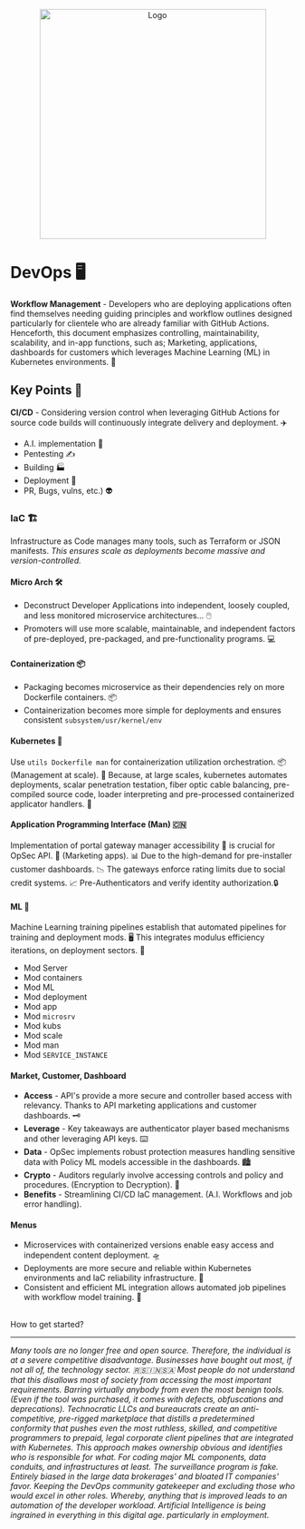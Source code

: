 <p align="center">
  <a href="https://github.com/TheProdigyLeague/Voyix">
    <img src="https://github.com/TheProdigyLeague/Voyix/assets/30985576/433c3c8c-6204-4fad-a46d-5894a493265f" alt="Logo" width="400" height="405">
  </a>

# DevOps 🖥️

**Workflow Management** - Developers who are deploying applications often find themselves needing guiding principles and workflow outlines designed particularly for clientele who are already familiar with GitHub Actions. Henceforth, this document emphasizes controlling, maintainability, scalability, and in-app functions, such as; Marketing, applications, dashboards for customers which leverages Machine Learning (ML) in Kubernetes environments. 🎤

## Key Points 🔐

**CI/CD** - Considering version control when leveraging GitHub Actions for source code builds will continuously integrate delivery and deployment. ✈️

* A.I. implementation 🤖
* Pentesting ✍️
* Building 🏭
* Deployment 📱
* PR, Bugs, vulns, etc.) 👽

### IaC 🏗️

Infrastructure as Code manages many tools, such as Terraform or JSON manifests. _This ensures scale as deployments become massive and version-controlled._

#### Micro Arch 🛠️

* Deconstruct Developer Applications into independent, loosely coupled, and less monitored microservice architectures... 🖱️
* Promoters will use more scalable, maintainable, and independent factors of pre-deployed, pre-packaged, and pre-functionality programs. 💻

#### Containerization 📦

* Packaging becomes microservice as their dependencies rely on more Dockerfile containers. 📦
* Containerization becomes more simple for deployments and ensures consistent `subsystem/usr/kernel/env`

#### Kubernetes 🎻

Use `utils Dockerfile man` for containerization utilization orchestration. 📦 (Management at scale). 🤖 Because, at large scales, kubernetes automates deployments, scalar penetration testation, fiber optic cable balancing, pre-compiled source code, loader interpreting and pre-processed containerized applicator handlers. 👾

#### Application Programming Interface (Man) 🇨🇳

Implementation of portal gateway manager accessibility 🚪 is crucial for OpSec API. 📱 (Marketing apps). 📊 Due to the high-demand for pre-installer customer dashboards. 📉 The gateways enforce rating limits due to social credit systems. 📈 Pre-Authenticators and verify identity authorization.🔒

#### ML 🤖

Machine Learning training pipelines establish that automated pipelines for training and deployment mods. 🖥️ This integrates modulus efficiency iterations, on deployment sectors. 🔄

* Mod Server
* Mod containers
* Mod ML
* Mod deployment
* Mod app
* Mod `microsrv`
* Mod kubs
* Mod scale
* Mod man
* Mod `SERVICE_INSTANCE`

#### Market, Customer, Dashboard

* **Access** - API's provide a more secure and controller based access with relevancy. Thanks to API marketing applications and customer dashboards. 🗝️
* **Leverage** - Key takeaways are authenticator player based mechanisms and other leveraging API keys. ⌨️
* **Data** - OpSec implements robust protection measures handling sensitive data with Policy ML models accessible in the dashboards. 🏙️
* **Crypto** - Auditors regularly involve accessing controls and policy and procedures. (Encryption to Decryption). 🔑
* **Benefits** - Streamlining CI/CD IaC management. (A.I. Workflows and job error handling).

#### Menus

- Microservices with containerized versions enable easy access and independent content deployment. 🛸
- Deployments are more secure and reliable within Kubernetes environments and IaC reliability infrastructure. 🤖
- Consistent and efficient ML integration allows automated job pipelines with workflow model training. 🤖
<br>
How to get started?
<hr>

_Many tools are no longer free and open source. Therefore, the individual is at a severe competitive disadvantage. Businesses have bought out most, if not all of, the technology sector. 🇷🇸🇮🇳🇸🇦 Most people do not understand that this disallows most of society from accessing the most important requirements. Barring virtually anybody from even the most benign tools. (Even if the tool was purchased, it comes with defects, obfuscations and deprecations). Technocratic LLCs and bureaucrats create an anti-competitive, pre-rigged marketplace that  distills a predetermined conformity that pushes even the most ruthless, skilled, and competitive programmers to prepaid, legal corporate client pipelines that are integrated with Kubernetes. This approach makes ownership obvious and identifies who is responsible for what. For coding major ML components, data conduits, and infrastructures at least. The surveillance program is fake. Entirely biased in the large data brokerages' and bloated IT companies' favor. Keeping the DevOps community gatekeeper and excluding those who would excel in other roles. Whereby, anything that is improved leads to an automation of the developer workload. Artificial Intelligence is being ingrained in everything in this digital age. particularly in employment._
